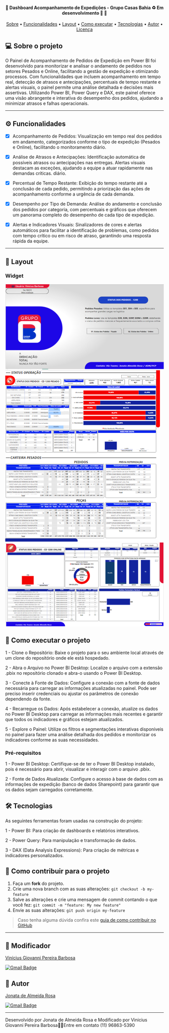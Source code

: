 <h4 align="center"> 
	🚧  Dashboard Acompanhamento de Expedições - Grupo Casas Bahia ♻️ Em desenvolvimento 🚀 🚧
</h4>

<p align="center">
 <a href="#-sobre-o-projeto">Sobre</a> •
 <a href="#-funcionalidades">Funcionalidades</a> •
 <a href="#-layout">Layout</a> • 
 <a href="#-como-executar-o-projeto">Como executar</a> • 
 <a href="#-tecnologias">Tecnologias</a> • 
 <a href="#-autor">Autor</a> • 
 <a href="#user-content--licença">Licença</a>
</p>


## 💻 Sobre o projeto

O Painel de Acompanhamento de Pedidos de Expedição em Power BI foi desenvolvido para monitorizar e analisar o andamento de pedidos nos setores Pesados e Online, facilitando a gestão de expedição e otimizando processos. Com funcionalidades que incluem acompanhamento em tempo real, detecção de atrasos e antecipações, percentuais de tempo restante e alertas visuais, o painel permite uma análise detalhada e decisões mais assertivas. Utilizando Power BI, Power Query e DAX, este painel oferece uma visão abrangente e interativa do desempenho dos pedidos, ajudando a minimizar atrasos e falhas operacionais.

---

## ⚙️ Funcionalidades

- [x] Acompanhamento de Pedidos: Visualização em tempo real dos pedidos em andamento, categorizados conforme o tipo de expedição (Pesados e Online), facilitando o monitoramento diário.

- [x] Análise de Atrasos e Antecipações: Identificação automática de possíveis atrasos ou antecipações nas entregas. Alertas visuais destacam as exceções, ajudando a equipe a atuar rapidamente nas demandas críticas.
diário.

- [x] Percentual de Tempo Restante: Exibição do tempo restante até a conclusão de cada pedido, permitindo a priorização das ações de acompanhamento conforme a urgência de cada demanda.
    
- [x] Desempenho por Tipo de Demanda: Análise do andamento e conclusão dos pedidos por categoria, com percentuais e gráficos que oferecem um panorama completo do desempenho de cada tipo de expedição.
    
- [x] Alertas e Indicadores Visuais: Sinalizadores de cores e alertas automáticos para facilitar a identificação de problemas, como pedidos com tempo crítico ou em risco de atraso, garantindo uma resposta rápida da equipe.
---
## 🎨 Layout

### Widget
![Widget1](https://github.com/Vinicius-Giovanni/PB---Acompanhamento-de-Operacoes---CB/blob/main/capa.png)<br>
![Widget2](https://github.com/Vinicius-Giovanni/PB---Acompanhamento-de-Operacoes---CB/blob/main/Pedidos.png)<br>
![Widget3](https://github.com/Vinicius-Giovanni/PB---Acompanhamento-de-Operacoes---CB/blob/main/Leves.png)


## 🚀 Como executar o projeto

1 - Clone o Repositório: Baixe o projeto para o seu ambiente local através de um clone do repositório onde ele está hospedado.

2 - Abra o Arquivo no Power BI Desktop: Localize o arquivo com a extensão .pbix no repositório clonado e abra-o usando o Power BI Desktop.

3 - Conecte à Fonte de Dados: Configure a conexão com a fonte de dados necessária para carregar as informações atualizadas no painel. Pode ser preciso inserir credenciais ou ajustar os parâmetros de conexão dependendo da fonte.

4 - Recarregue os Dados: Após estabelecer a conexão, atualize os dados no Power BI Desktop para carregar as informações mais recentes e garantir que todos os indicadores e gráficos estejam atualizados.

5 - Explore o Painel: Utilize os filtros e segmentações interativas disponíveis no painel para fazer uma análise detalhada dos pedidos e monitorizar os indicadores conforme as suas necessidades.


### Pré-requisitos

1 - Power BI Desktop: Certifique-se de ter o Power BI Desktop instalado, pois é necessário para abrir, visualizar e interagir com o arquivo .pbix.

2 - Fonte de Dados Atualizada: Configure o acesso à base de dados com as informações de expedição (banco de dados Sharepoint) para garantir que os dados sejam carregados corretamente.

## 🛠 Tecnologias

As seguintes ferramentas foram usadas na construção do projeto:

1 - Power BI: Para criação de dashboards e relatórios interativos.

2 - Power Query: Para manipulação e transformação de dados.

3 - DAX (Data Analysis Expressions): Para criação de métricas e indicadores personalizados.

## 💪 Como contribuir para o projeto

1. Faça um **fork** do projeto.
2. Crie uma nova branch com as suas alterações: `git checkout -b my-feature`
3. Salve as alterações e crie uma mensagem de commit contando o que você fez: `git commit -m "feature: My new feature"`
4. Envie as suas alterações: `git push origin my-feature`
> Caso tenha alguma dúvida confira este [guia de como contribuir no GitHub](./CONTRIBUTING.md)

---

## 🦸 Modificador

<a href="[https://github.com/jonataalmeida](https://github.com/Vinicius-Giovanni)-">
Vinícius Giovanni Pereira Barbosa</a>
 <br />
 
[![Gmail Badge](https://img.shields.io/badge/-viniciusgiovanni2003@gmail.com-c14438?style=flat-square&logo=Gmail&logoColor=white&link=mailto:mthalvarez2005@gmail.com)](mailto:mthalvarez2005@gmail.com)


## 🦸 Autor

<a href="https://github.com/jonataalmeida-">
Jonata de Almeida Rosa</a>
 <br />
 
[![Gmail Badge](https://img.shields.io/badge/-jonataalmeida565@gmail.com-c14438?style=flat-square&logo=Gmail&logoColor=white&link=mailto:mthalvarez2005@gmail.com)](mailto:mthalvarez2005@gmail.com)

---


Desenvolvido por Jonata de Almeida Rosa e Modificado por Vinicius Giovanni Pereira Barbosa👋🏽Entre em contato (11) 96863-5390
